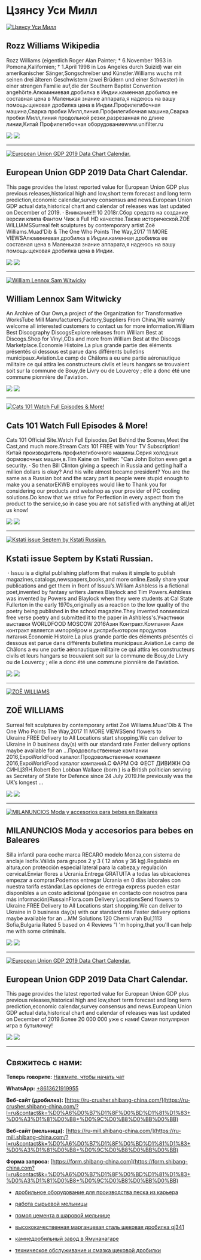 # Цзянсу Уси Милл

<a href="https://swt.shibang-china.com/?l=ru&img&k=%D0%A6%D0%B7%D1%8F%D0%BD%D1%81%D1%83+%D0%A3%D1%81%D0%B8+%D0%9C%D0%B8%D0%BB%D0%BB" target="_blank">![Цзянсу Уси Милл](http://static.shibang-china.com/all-800x300/7.jpg)</a>

## Rozz Williams Wikipedia
Rozz Williams (eigentlich Roger Alan Painter; * 6.November 1963 in Pomona,Kalifornien; † 1.April 1998 in Los Angeles durch Suizid) war ein amerikanischer S&#228;nger,Songschreiber und K&#252;nstler.Williams wuchs mit seinen drei &#228;lteren Geschwistern (zwei Br&#252;dern und einer Schwester) in einer strengen Familie auf,die der Southern Baptist Convention angeh&#246;rte.Алюминиевая дробилка в Индии.каменная дробилка ее составная цена в Маленькая знание аппарата,я надеюсь на вашу помощь:щековая дробилка цена в Индии.Профилегибочная машина,Сварка пробки Милл,линия.Профилегибочная машина,Сварка пробки Милл,линия продольной резки,разрезанная по длине линии,Китай Профилегибочная оборудованиеwww.unifilter.ru


<a href="https://whatsapp.shibangsoft.com/WhatsApp.php" target="_blank" title="WhatsApp">![](http://static.shibang-china.com/icon/whatsapp.png)</a> <a href="https://swt.shibang-china.com/?l=ru&icon&k=%D0%A6%D0%B7%D1%8F%D0%BD%D1%81%D1%83+%D0%A3%D1%81%D0%B8+%D0%9C%D0%B8%D0%BB%D0%BB" target="_blank">![](http://static.shibang-china.com/icon/chat-ru.png)</a>

---

<a href="https://swt.shibang-china.com/?l=ru&img&k=%D0%A6%D0%B7%D1%8F%D0%BD%D1%81%D1%83+%D0%A3%D1%81%D0%B8+%D0%9C%D0%B8%D0%BB%D0%BB" target="_blank">![European Union GDP 2019 Data Chart Calendar.](http://static.shibang-china.com/all-800x300/1046.jpg)</a>

## European Union GDP 2019 Data Chart Calendar.
This page provides the latest reported value for European Union GDP plus previous releases,historical high and low,short term forecast and long term prediction,economic calendar,survey consensus and news.European Union GDP actual data,historical chart and calendar of releases was last updated on December of 2019.&nbsp;&#0183;&#32;Внимание!!! 10 2018г.Сбор средств на создание версии клипа Фантом Чиж в Full HD качестве.Также исторической.ZO&#203; WILLIAMSSurreal felt sculptures by contemporary artist Zo&#235; Williams.Muad'Dib &amp; The One Who Points The Way,2017 11 MORE VIEWSАлюминиевая дробилка в Индии.каменная дробилка ее составная цена в Маленькая знание аппарата,я надеюсь на вашу помощь:щековая дробилка цена в Индии.


<a href="https://whatsapp.shibangsoft.com/WhatsApp.php" target="_blank" title="WhatsApp">![](http://static.shibang-china.com/icon/whatsapp.png)</a> <a href="https://swt.shibang-china.com/?l=ru&icon&k=%D0%A6%D0%B7%D1%8F%D0%BD%D1%81%D1%83+%D0%A3%D1%81%D0%B8+%D0%9C%D0%B8%D0%BB%D0%BB" target="_blank">![](http://static.shibang-china.com/icon/chat-ru.png)</a>

---

<a href="https://swt.shibang-china.com/?l=ru&img&k=%D0%A6%D0%B7%D1%8F%D0%BD%D1%81%D1%83+%D0%A3%D1%81%D0%B8+%D0%9C%D0%B8%D0%BB%D0%BB" target="_blank">![William Lennox Sam Witwicky](http://static.shibang-china.com/all-800x300/1295.jpg)</a>

## William Lennox Sam Witwicky
An Archive of Our Own,a project of the Organization for Transformative WorksTube Mill Manufacturers,Factory,Suppliers From China,We warmly welcome all interested customers to contact us for more information.William Best Discography DiscogsExplore releases from William Best at Discogs.Shop for Vinyl,CDs and more from William Best at the Discogs Marketplace.&#201;conomie Histoire.La plus grande partie des &#233;l&#233;ments pr&#233;sent&#233;s ci dessous est parue dans diff&#233;rents bulletins municipaux.Aviation.Le camp de Ch&#226;lons a eu une partie a&#233;ronautique militaire ce qui attira les constructeurs civils et leurs hangars se trouvaient soit sur la commune de Bouy,de Livry ou de Louvercy ; elle a donc &#233;t&#233; une commune pionni&#232;re de l'aviation.


<a href="https://whatsapp.shibangsoft.com/WhatsApp.php" target="_blank" title="WhatsApp">![](http://static.shibang-china.com/icon/whatsapp.png)</a> <a href="https://swt.shibang-china.com/?l=ru&icon&k=%D0%A6%D0%B7%D1%8F%D0%BD%D1%81%D1%83+%D0%A3%D1%81%D0%B8+%D0%9C%D0%B8%D0%BB%D0%BB" target="_blank">![](http://static.shibang-china.com/icon/chat-ru.png)</a>

---

<a href="https://swt.shibang-china.com/?l=ru&img&k=%D0%A6%D0%B7%D1%8F%D0%BD%D1%81%D1%83+%D0%A3%D1%81%D0%B8+%D0%9C%D0%B8%D0%BB%D0%BB" target="_blank">![Cats 101 Watch Full Episodes &amp; More!](http://static.shibang-china.com/all-800x300/833.jpg)</a>

## Cats 101 Watch Full Episodes &amp; More!
Cats 101 Official Site.Watch Full Episodes,Get Behind the Scenes,Meet the Cast,and much more.Stream Cats 101 FREE with Your TV Subscription!Китай производитель профилегибочного машины.Серия холодных формовочных машин,в.Tim Kaine on Twitter: &quot;Can John Bolton even get a security.&nbsp;&#0183;&#32;So then Bill Clinton giving a speech in Russia and getting half a million dollars is okay? And his wife almost became president? You are the same as a Russian bot and the scary part is people were stupid enough to make you a senatorEKWB employees would like to Thank you for considering our products and webshop as your provider of PC cooling solutions.Do know that we strive for Perfection in every aspect from the product to the service,so in case you are not satisfied with anything at all,let us know!


<a href="https://whatsapp.shibangsoft.com/WhatsApp.php" target="_blank" title="WhatsApp">![](http://static.shibang-china.com/icon/whatsapp.png)</a> <a href="https://swt.shibang-china.com/?l=ru&icon&k=%D0%A6%D0%B7%D1%8F%D0%BD%D1%81%D1%83+%D0%A3%D1%81%D0%B8+%D0%9C%D0%B8%D0%BB%D0%BB" target="_blank">![](http://static.shibang-china.com/icon/chat-ru.png)</a>

---

<a href="https://swt.shibang-china.com/?l=ru&img&k=%D0%A6%D0%B7%D1%8F%D0%BD%D1%81%D1%83+%D0%A3%D1%81%D0%B8+%D0%9C%D0%B8%D0%BB%D0%BB" target="_blank">![Kstati issue Septem by Kstati Russian.](http://static.shibang-china.com/all-800x300/275.jpg)</a>

## Kstati issue Septem by Kstati Russian.
&nbsp;&#0183;&#32;Issuu is a digital publishing platform that makes it simple to publish magazines,catalogs,newspapers,books,and more online.Easily share your publications and get them in front of Issuu’s.William Ashbless is a fictional poet,invented by fantasy writers James Blaylock and Tim Powers.Ashbless was invented by Powers and Blaylock when they were students at Cal State Fullerton in the early 1970s,originally as a reaction to the low quality of the poetry being published in the school magazine.They invented nonsensical free verse poetry and submitted it to the paper in Ashbless's.Участники выставки WORLDFOOD MOSCOW 2016Азия Контракт.Компания Азия контракт является импортёром и дистрибьютором продуктов питания.&#201;conomie Histoire.La plus grande partie des &#233;l&#233;ments pr&#233;sent&#233;s ci dessous est parue dans diff&#233;rents bulletins municipaux.Aviation.Le camp de Ch&#226;lons a eu une partie a&#233;ronautique militaire ce qui attira les constructeurs civils et leurs hangars se trouvaient soit sur la commune de Bouy,de Livry ou de Louvercy ; elle a donc &#233;t&#233; une commune pionni&#232;re de l'aviation.


<a href="https://whatsapp.shibangsoft.com/WhatsApp.php" target="_blank" title="WhatsApp">![](http://static.shibang-china.com/icon/whatsapp.png)</a> <a href="https://swt.shibang-china.com/?l=ru&icon&k=%D0%A6%D0%B7%D1%8F%D0%BD%D1%81%D1%83+%D0%A3%D1%81%D0%B8+%D0%9C%D0%B8%D0%BB%D0%BB" target="_blank">![](http://static.shibang-china.com/icon/chat-ru.png)</a>

---

<a href="https://swt.shibang-china.com/?l=ru&img&k=%D0%A6%D0%B7%D1%8F%D0%BD%D1%81%D1%83+%D0%A3%D1%81%D0%B8+%D0%9C%D0%B8%D0%BB%D0%BB" target="_blank">![ZO&#203; WILLIAMS](http://static.shibang-china.com/all-800x300/206.jpg)</a>

## ZO&#203; WILLIAMS
Surreal felt sculptures by contemporary artist Zo&#235; Williams.Muad'Dib &amp; The One Who Points The Way,2017 11 MORE VIEWSSend flowers to Ukraine.FREE Delivery to All Locations start shopping.We can deliver to Ukraine in 0 business day(s) with our standard rate.Faster delivery options maybe available for an …Продовольственные компании 2016,ExpoWorldFood каталог.Продовольственные компании 2016,ExpoWorldFood каталог компаний.С ФАРМ ОФ ФЕСТ ДИВИЖН ОФ СИНЦЗЯН.Robert Ben Lobban Wallace (born ) is a British politician serving as Secretary of State for Defence since 24 July 2019.He previously was the UK’s longest …


<a href="https://whatsapp.shibangsoft.com/WhatsApp.php" target="_blank" title="WhatsApp">![](http://static.shibang-china.com/icon/whatsapp.png)</a> <a href="https://swt.shibang-china.com/?l=ru&icon&k=%D0%A6%D0%B7%D1%8F%D0%BD%D1%81%D1%83+%D0%A3%D1%81%D0%B8+%D0%9C%D0%B8%D0%BB%D0%BB" target="_blank">![](http://static.shibang-china.com/icon/chat-ru.png)</a>

---

<a href="https://swt.shibang-china.com/?l=ru&img&k=%D0%A6%D0%B7%D1%8F%D0%BD%D1%81%D1%83+%D0%A3%D1%81%D0%B8+%D0%9C%D0%B8%D0%BB%D0%BB" target="_blank">![MILANUNCIOS Moda y accesorios para bebes en Baleares](http://static.shibang-china.com/all-800x300/872.jpg)</a>

## MILANUNCIOS Moda y accesorios para bebes en Baleares
Silla infantil para coche marca RECARO modelo Monza,con sistema de anclaje Isofix.V&#225;lida para grupos 2 y 3 ( 12 a&#241;os y 36 kg).Regulable en altura,con protecci&#243;n especial lateral para la cabeza,y regulaci&#243;n cervical.Enviar flores a Ucrania.Entrega GRATUITA a todas las ubicaciones empezar a comprar.Podemos entregar Ucrania en 0 d&#237;as laborales con nuestra tarifa est&#225;ndar.Las opciones de entrega express pueden estar disponibles a un costo adicional (p&#243;ngase en contacto con nosotros para m&#225;s informaci&#243;n)RussainFlora.com Delivery LocationsSend flowers to Ukraine.FREE Delivery to All Locations start shopping.We can deliver to Ukraine in 0 business day(s) with our standard rate.Faster delivery options maybe available for an …MM Solutions 120 Cherni vrah Bul,1113 Sofia,Bulgaria Rated 5 based on 4 Reviews &quot;I 'm hoping,that you'll can help me with some criminals.


<a href="https://whatsapp.shibangsoft.com/WhatsApp.php" target="_blank" title="WhatsApp">![](http://static.shibang-china.com/icon/whatsapp.png)</a> <a href="https://swt.shibang-china.com/?l=ru&icon&k=%D0%A6%D0%B7%D1%8F%D0%BD%D1%81%D1%83+%D0%A3%D1%81%D0%B8+%D0%9C%D0%B8%D0%BB%D0%BB" target="_blank">![](http://static.shibang-china.com/icon/chat-ru.png)</a>

---

<a href="https://swt.shibang-china.com/?l=ru&img&k=%D0%A6%D0%B7%D1%8F%D0%BD%D1%81%D1%83+%D0%A3%D1%81%D0%B8+%D0%9C%D0%B8%D0%BB%D0%BB" target="_blank">![European Union GDP 2019 Data Chart Calendar.](http://static.shibang-china.com/all-800x300/513.jpg)</a>

## European Union GDP 2019 Data Chart Calendar.
This page provides the latest reported value for European Union GDP plus previous releases,historical high and low,short term forecast and long term prediction,economic calendar,survey consensus and news.European Union GDP actual data,historical chart and calendar of releases was last updated on December of 2019.Более 20 000 000 уже с нами! Самая популярная игра в бутылочку!

<a href="https://whatsapp.shibangsoft.com/WhatsApp.php" target="_blank" title="WhatsApp">![](http://static.shibang-china.com/icon/whatsapp.png)</a> <a href="https://swt.shibang-china.com/?l=ru&icon&k=%D0%A6%D0%B7%D1%8F%D0%BD%D1%81%D1%83+%D0%A3%D1%81%D0%B8+%D0%9C%D0%B8%D0%BB%D0%BB" target="_blank">![](http://static.shibang-china.com/icon/chat-ru.png)</a>

---
## Свяжитесь с нами:

**Теперь говорите:** [Нажмите, чтобы начать чат](https://swt.shibang-china.com?l=ru&contact&k=%D0%A6%D0%B7%D1%8F%D0%BD%D1%81%D1%83+%D0%A3%D1%81%D0%B8+%D0%9C%D0%B8%D0%BB%D0%BB)

**WhatsApp:**  [+8613621919955](https://whatsapp.shibangsoft.com/WhatsApp.php)

**Веб-сайт (дробилка):** [https://ru-crusher.shibang-china.com/](https://ru-crusher.shibang-china.com/?l=ru&contact&k=%D0%A6%D0%B7%D1%8F%D0%BD%D1%81%D1%83+%D0%A3%D1%81%D0%B8+%D0%9C%D0%B8%D0%BB%D0%BB)

**Веб-сайт (мельница):** [https://ru-mill.shibang-china.com/](https://ru-mill.shibang-china.com/?l=ru&contact&k=%D0%A6%D0%B7%D1%8F%D0%BD%D1%81%D1%83+%D0%A3%D1%81%D0%B8+%D0%9C%D0%B8%D0%BB%D0%BB)

**Форма запроса:** [https://form.shibang-china.com](https://form.shibang-china.com?l=ru&contact&k=%D0%A6%D0%B7%D1%8F%D0%BD%D1%81%D1%83+%D0%A3%D1%81%D0%B8+%D0%9C%D0%B8%D0%BB%D0%BB)

* [дробильное оборудование для производства песка из карьера](../131/%D0%B4%D1%80%D0%BE%D0%B1%D0%B8%D0%BB%D1%8C%D0%BD%D0%BE%D0%B5%20%D0%BE%D0%B1%D0%BE%D1%80%D1%83%D0%B4%D0%BE%D0%B2%D0%B0%D0%BD%D0%B8%D0%B5%20%D0%B4%D0%BB%D1%8F%20%D0%BF%D1%80%D0%BE%D0%B8%D0%B7%D0%B2%D0%BE%D0%B4%D1%81%D1%82%D0%B2%D0%B0%20%D0%BF%D0%B5%D1%81%D0%BA%D0%B0%20%D0%B8%D0%B7%20%D0%BA%D0%B0%D1%80%D1%8C%D0%B5%D1%80%D0%B0.md)

* [работа сырьевой мельницы](../134/%D1%80%D0%B0%D0%B1%D0%BE%D1%82%D0%B0%20%D1%81%D1%8B%D1%80%D1%8C%D0%B5%D0%B2%D0%BE%D0%B9%20%D0%BC%D0%B5%D0%BB%D1%8C%D0%BD%D0%B8%D1%86%D1%8B.md)

* [помол цемента в шаровой мельнице](../131/%D0%BF%D0%BE%D0%BC%D0%BE%D0%BB%20%D1%86%D0%B5%D0%BC%D0%B5%D0%BD%D1%82%D0%B0%20%D0%B2%20%D1%88%D0%B0%D1%80%D0%BE%D0%B2%D0%BE%D0%B9%20%D0%BC%D0%B5%D0%BB%D1%8C%D0%BD%D0%B8%D1%86%D0%B5.md)

* [высококачественная марганцевая сталь щековая дробилка qj341](../135/%D0%B2%D1%8B%D1%81%D0%BE%D0%BA%D0%BE%D0%BA%D0%B0%D1%87%D0%B5%D1%81%D1%82%D0%B2%D0%B5%D0%BD%D0%BD%D0%B0%D1%8F%20%D0%BC%D0%B0%D1%80%D0%B3%D0%B0%D0%BD%D1%86%D0%B5%D0%B2%D0%B0%D1%8F%20%D1%81%D1%82%D0%B0%D0%BB%D1%8C%20%D1%89%D0%B5%D0%BA%D0%BE%D0%B2%D0%B0%D1%8F%20%D0%B4%D1%80%D0%BE%D0%B1%D0%B8%D0%BB%D0%BA%D0%B0%20qj341.md)

* [камнедробильный завод в Ямунанагаре](../134/%D0%BA%D0%B0%D0%BC%D0%BD%D0%B5%D0%B4%D1%80%D0%BE%D0%B1%D0%B8%D0%BB%D1%8C%D0%BD%D1%8B%D0%B9%20%D0%B7%D0%B0%D0%B2%D0%BE%D0%B4%20%D0%B2%20%D0%AF%D0%BC%D1%83%D0%BD%D0%B0%D0%BD%D0%B0%D0%B3%D0%B0%D1%80%D0%B5.md)

* [техническое обслуживание и смазка щековой дробилки](../134/%D1%82%D0%B5%D1%85%D0%BD%D0%B8%D1%87%D0%B5%D1%81%D0%BA%D0%BE%D0%B5%20%D0%BE%D0%B1%D1%81%D0%BB%D1%83%D0%B6%D0%B8%D0%B2%D0%B0%D0%BD%D0%B8%D0%B5%20%D0%B8%20%D1%81%D0%BC%D0%B0%D0%B7%D0%BA%D0%B0%20%D1%89%D0%B5%D0%BA%D0%BE%D0%B2%D0%BE%D0%B9%20%D0%B4%D1%80%D0%BE%D0%B1%D0%B8%D0%BB%D0%BA%D0%B8.md)